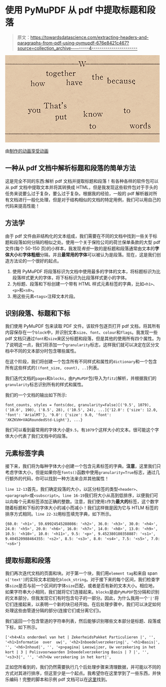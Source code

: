 # 使用 PyMuPDF 从 pdf 中提取标题和段落

> 原文：<https://towardsdatascience.com/extracting-headers-and-paragraphs-from-pdf-using-pymupdf-676e8421c467?source=collection_archive---------4----------------------->

![](img/4fc52091d8a0e316ce0202bc6362885c.png)

由[制作的动画享受动画](https://enjoyanimation.com/work)

## 一种从 pdf 文档中解析标题和段落的简单方法

这是完全不同的东西:解析 pdf 文档并提取标题和段落！有各种各样的软件包可以从 pdf 文档中提取文本并将其转换成 HTML，但是我发现这些软件包对于手头的任务来说要么过于复杂，要么过于复杂。根据我的经验，一般的 pdf 解析器对所有文档进行一般化处理，但是对于结构相似的文档的特定用例，我们可以用自己的代码来提高性能！

## 方法学

由于 pdf 文件由非结构化的文本组成，我们需要在不同的文档中找到一些关于标题和段落如何分隔的相似之处。使用一个关于保险公司的荷兰保单条款的大型 pdf 文件(每个 50-150 页)的小样本，我发现*有些*一致的是标题和段落通常由文本的**字体大小**和**字体粗细**分隔，并且**最常用的字体**可以被认为是段落。现在，这是我们创造方法论的一个很好的起点。

1.  使用 PyMuPDF 将段落标识为文档中使用最多的字体的文本，将标题标识为比段落样式更大的字体，将下标标识为比段落样式更小的字体。
2.  为标题、段落和下标创建一个带有 HTML 样式元素标签的字典，比如`<h1>`、`<p>`和`<s0>`。
3.  用这些元素`<tags>`注释文本片段。

## 识别段落、标题和下标

我们使用 PyMuPDF 包来读取 PDF 文件。该软件包逐页打开 pdf 文档，将其所有内容保存在一个`block`中，并识别文本`size`、`font`、`colour`和`flags`。我发现一些 pdf 文档只通过`font`和`size`来区分标题和段落，但是其他的使用所有四个属性。为了说明这一点，我们将添加一个`granularity`标志，这样我们就可以决定在区分文档中不同的文本部分时包含哪些属性。

在这个阶段，我们将创建一个包含所有不同样式和属性的`dictionary`和一个包含所有这些样式的`[(font_size, count), ..]`列表。

我们迭代文档的`pages`和`blocks`，由`PyMuPDF`包(导入为`fitz`)解析，并根据我们的`granularity`标志识别所有的样式和属性。

我们的一个文档的输出如下所示:

```
font_counts, styles = fonts(doc, granularity=False)[('9.5', 1079), ('10.0', 190), ('8.5', 28), ('10.5', 24), ...]{'12.0': {'size': 12.0, 'font': 'ArialMT'}, '9.0': {'size': 9.0, 'font': 'XKZKVH+VAGRoundedStd-Light'}, ...}
```

我们可以看到最常用的字体大小是`9.5`，有`1079`个这样大小的文本。很可能这个字体大小代表了我们文档中的段落。

## 元素标签字典

接下来，我们将为每种字体大小创建一个包含元素标签的字典。**注意**，这里我们只考虑字体大小，但是如果你在`fonts()`函数中使用`granularity=True`标志，通过几行额外的代码，你可以找到一种方法来合并其他属性！

`line 12-13`首先，我们确定段落的大小，以区分标签的类型`<header>`、`<paragraph>`或`<subscript>`。`line 16-19`我们将大小从高到低排序，以便我们可以向每个元素标签添加正确的整数。注意，我们使用`1`作为**最大的**标签，这个数字随着标题和下标的字体大小的减小而减小！我们这样做是因为它与 HTLM 标签的排序方式相同。`line 22-32`用标签填充字典，如下所示。

```
{60.0: '<h1>', 59.69924545288086: '<h2>', 36.0: '<h3>', 30.0: '<h4>', 24.0: '<h5>', 20.0: '<h6>', 16.0: '<h7>', 14.0: '<h8>', 13.0: '<h9>', 10.5: '<h10>', 10.0: '<h11>', 9.5: '<p>', 9.452380180358887: '<s1>', 9.404520988464355: '<s2>', 8.5: '<s3>', 8.0: '<s4>', 7.5: '<s5>', 7.0: '<s6>'}
```

## 提取标题和段落

我们再次迭代文档的页面和块。对于第一个块，我们用`element tag`和来自 span `s['text']`的实际文本初始化`block_string`。对于接下来的每个区间，我们检查字体`size`是否与前一个区间的字体`size`匹配，或者是否有新的文本大小。相应地，如果字符串大小相同，我们就将它们连接起来。`blocks`是由`PyMuPDF`包分隔和识别的文本部分，但我发现它们有时包含句子的一部分。因此，为什么我用一个`'|'`将它们连接起来，以表明一个新的块已经开始。在后处理步骤中，我们可以决定如何处理这些由管道分隔的部分(连接它们或分离它们)。

我们返回一个包含管道的字符串列表，然后能够识别哪些文本部分是标题、段落或下标，如下所示。

```
['<h4>Als onderdeel van het | ZekerheidsPakket Particulieren |', '', '<h1>Informatie  over  uw|', '<h2>Inboedelverzekering|', '<h1>Basis|', '', '<h6>Inhoud|', '', '<p>pagina| Leeswijzer, Uw verzekering in het kort | 3 | Polisvoorwaarden Inboedelverzekering Basis | 7 |', '', '<s3>3|', '', '<h7>Uw verzekering in het kort|',
```

正如您所看到的，我们仍然需要执行几个后处理步骤来清理数据，并可能以不同的方式对其进行排序，但这至少是一个起点。我希望你在这里学到了一些东西，并快乐编码！完整的脚本和示例 pdf 文档可以在[这里](https://github.com/LouisdeBruijn/Medium/tree/master/PDF%20retrieval)找到。